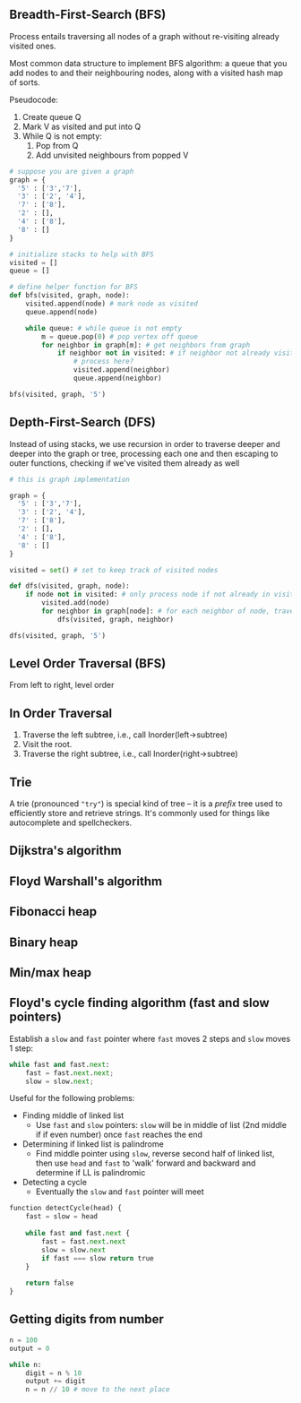 ## Breadth-First-Search (BFS)

Process entails traversing all nodes of a graph without re-visiting already visited ones.

Most common data structure to implement BFS algorithm: a queue that you add nodes to and their neighbouring nodes, along with a visited hash map of sorts.

Pseudocode:
1. Create queue Q
2. Mark V as visited and put into Q
3. While Q is not empty:
	1. Pop from Q
	2. Add unvisited neighbours from popped V

```python
# suppose you are given a graph
graph = {
  '5' : ['3','7'],
  '3' : ['2', '4'],
  '7' : ['8'],
  '2' : [],
  '4' : ['8'],
  '8' : []
}

# initialize stacks to help with BFS
visited = []
queue = []

# define helper function for BFS
def bfs(visited, graph, node):
	visited.append(node) # mark node as visited
	queue.append(node)

	while queue: # while queue is not empty
		m = queue.pop(0) # pop vertex off queue
		for neighbor in graph[m]: # get neighbors from graph
			if neighbor not in visited: # if neighbor not already visited
				# process here?
				visited.append(neighbor)
				queue.append(neighbor)

bfs(visited, graph, '5')
```

## Depth-First-Search (DFS)

Instead of using stacks, we use recursion in order to traverse deeper and deeper into the graph or tree, processing each one and then escaping to outer functions, checking if we've visited them already as well

```python
# this is graph implementation

graph = {
  '5' : ['3','7'],
  '3' : ['2', '4'],
  '7' : ['8'],
  '2' : [],
  '4' : ['8'],
  '8' : []
}

visited = set() # set to keep track of visited nodes

def dfs(visited, graph, node):
	if node not in visited: # only process node if not already in visited
		visited.add(node)
		for neighbor in graph[node]: # for each neighbor of node, traverse
			dfs(visited, graph, neighbor)

dfs(visited, graph, '5')
```
## Level Order Traversal (BFS)

From left to right, level order
## In Order Traversal

1. Traverse the left subtree, i.e., call Inorder(left->subtree)
2. Visit the root.
3. Traverse the right subtree, i.e., call Inorder(right->subtree)
## Trie

A trie (pronounced `"try"`) is special kind of tree – it is a *prefix* tree used to efficiently store and retrieve strings. It's commonly used for things like autocomplete and spellcheckers.

## Dijkstra's algorithm

## Floyd Warshall's algorithm

## Fibonacci heap

## Binary heap

## Min/max heap

## Floyd's cycle finding algorithm (fast and slow pointers)

Establish a `slow` and `fast` pointer where `fast` moves 2 steps and `slow` moves 1 step:

```python
while fast and fast.next:
	fast = fast.next.next;
	slow = slow.next;
```

Useful for the following problems:
- Finding middle of linked list
	- Use `fast` and `slow` pointers: `slow` will be in middle of list (2nd middle if if even number) once `fast` reaches the end
- Determining if linked list is palindrome
	- Find middle pointer using `slow`, reverse second half of linked list, then use `head` and `fast` to 'walk' forward and backward and determine if LL is palindromic
- Detecting a cycle
	- Eventually the `slow` and `fast` pointer will meet 

```python
function detectCycle(head) {  
	fast = slow = head  
	
	while fast and fast.next {  
		fast = fast.next.next  
		slow = slow.next  
		if fast === slow return true  
	}  
	
	return false  
}
```

## Getting digits from number

```python
n = 100
output = 0

while n:
	digit = n % 10
	output += digit
	n = n // 10 # move to the next place
```